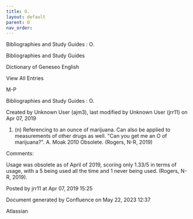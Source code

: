```yaml
---
title: O.
layout: default
parent: O
nav_order:
---
```


Bibliographies and Study Guides : O.

Bibliographies and Study Guides

Dictionary of Geneseo English

View All Entries

M-P

Bibliographies and Study Guides : O.

Created by  Unknown User (ajm3), last modified by  Unknown User (jrr11) on Apr 07, 2019

1. (n) Referencing to an ounce of marijuana. Can also be applied to measurements of other drugs as well. &quot;Can you get me an O of marijuana?&quot;. A. Moak 2010 Obsolete. (Rogers, N-R, 2019)

Comments:

Usage was obsolete as of April of 2019, scoring only 1.33/5 in terms of usage, with a 5 being used all the time and 1 never being used. (Rogers, N-R, 2019).

Posted by jrr11 at Apr 07, 2019 15:25

Document generated by Confluence on May 22, 2023 12:37

Atlassian
